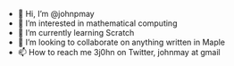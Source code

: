 - 👋 Hi, I’m @johnpmay
- 👀 I’m interested in mathematical computing
- 🌱 I’m currently learning Scratch
- 💞️ I’m looking to collaborate on anything written in Maple
- 📫 How to reach me 3j0hn on Twitter, johnmay at gmail

<!---
johnpmay/johnpmay is a ✨ special ✨ repository because its `README.md` (this file) appears on your GitHub profile.
You can click the Preview link to take a look at your changes.
--->
